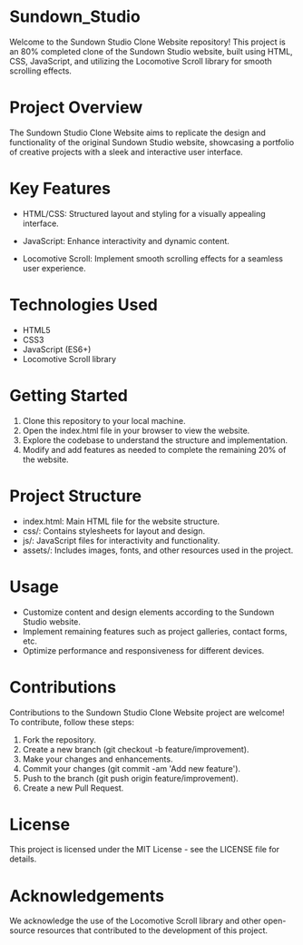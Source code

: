 # Sundown_Studio
Welcome to the Sundown Studio Clone Website repository! This project is an 80% completed clone of the Sundown Studio website, built using HTML, CSS, JavaScript, and utilizing the Locomotive Scroll library for smooth scrolling effects.


# Project Overview
The Sundown Studio Clone Website aims to replicate the design and functionality of the original Sundown Studio website, showcasing a portfolio of creative projects with a sleek and interactive user interface.


# Key Features
* HTML/CSS: Structured layout and styling for a visually appealing interface.

* JavaScript: Enhance interactivity and dynamic content.

* Locomotive Scroll: Implement smooth scrolling effects for a seamless user experience.


# Technologies Used
* HTML5
* CSS3
* JavaScript (ES6+)
* Locomotive Scroll library

# Getting Started
1. Clone this repository to your local machine.
2. Open the index.html file in your browser to view the website.
3. Explore the codebase to understand the structure and implementation.
4. Modify and add features as needed to complete the remaining 20% of the website.

# Project Structure
* index.html: Main HTML file for the website structure.
* css/: Contains stylesheets for layout and design.
* js/: JavaScript files for interactivity and functionality.
* assets/: Includes images, fonts, and other resources used in the project.

# Usage
* Customize content and design elements according to the Sundown Studio website.
* Implement remaining features such as project galleries, contact forms, etc.
* Optimize performance and responsiveness for different devices.

# Contributions
Contributions to the Sundown Studio Clone Website project are welcome! To contribute, follow these steps:

1. Fork the repository.
2. Create a new branch (git checkout -b feature/improvement).
3. Make your changes and enhancements.
4. Commit your changes (git commit -am 'Add new feature').
5. Push to the branch (git push origin feature/improvement).
6. Create a new Pull Request.
   
# License
This project is licensed under the MIT License - see the LICENSE file for details.

# Acknowledgements
We acknowledge the use of the Locomotive Scroll library and other open-source resources that contributed to the development of this project.

